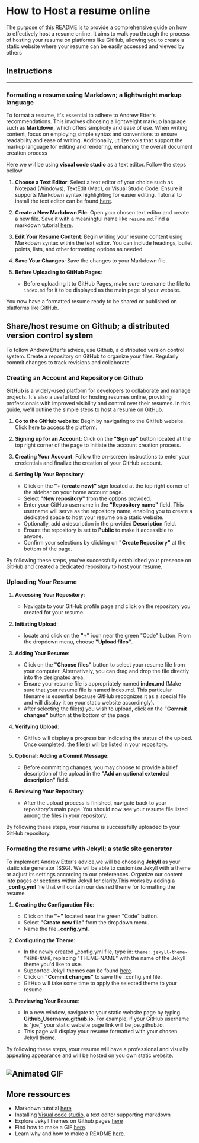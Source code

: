 # How to Host a resume online
The purpose of this README is to provide a comprehensive guide on how to effectively host a resume online.
It aims to walk you through the process of hosting your resume on platforms like GitHub, allowing you to create a static website where your resume can be easily accessed and viewed by others

## Instructions
---
### Formating a resume using Markdown; a lightweight markup language

To format a resume, it's essential to adhere to Andrew Etter's recommendations. This involves choosing a lightweight markup language such as **Markdown**, which offers simplicity and ease of use. When writing content, focus on employing simple syntax and conventions to ensure readability and ease of writing. Additionally, utilize tools that support the markup language for editing and rendering, enhancing the overall document creation process

Here we will be using **visual code studio** as a text editor. Follow the steps bellow

1. **Choose a Text Editor**: Select a text editor of your choice such as Notepad (Windows), TextEdit (Mac), or Visual Studio Code. Ensure it supports Markdown syntax highlighting for easier editing. Tutorial to install the text editor can be found [here](#more-ressources).

2. **Create a New Markdown File**: Open your chosen text editor and create a new file. Save it with a meaningful name like `resume.md`.Find a markdown tutorial [here](#more-ressources).

3. **Edit Your Resume Content**: Begin writing your resume content using Markdown syntax within the text editor. You can include headings, bullet points, lists, and other formatting options as needed.

4. **Save Your Changes**: Save the changes to your Markdown file.

5. **Before Uploading to GitHub Pages**:
   - Before uploading it to GitHub Pages, make sure to rename the file to `index.md` for it to be displayed as the main page of your website.

You now have a formatted resume ready to be shared or published on platforms like GitHub.

## Share/host resume on Github; a distributed version control system

To follow Andrew Etter's advice, use Github, a distributed version control system. Create a repository on GitHub to organize your files. Regularly commit changes to track revisions and collaborate.

### Creating an Account and Repository on Github

**GitHub** is a widely-used platform for developers to collaborate and manage projects. It's also a useful tool for hosting resumes online, providing professionals with improved visibility and control over their resumes. In this guide, we'll outline the simple steps to host a resume on GitHub.

1. **Go to the GitHub website**: Begin by navigating to the GitHub website. Click [here](https://github.com/) to access the platform.

2. **Signing up for an Account**: Click on the **"Sign up"** button located at the top right corner of the page to initiate the account creation process.

3. **Creating Your Account**: Follow the on-screen instructions to enter your credentials and finalize the creation of your GitHub account.

4. **Setting Up Your Repository**:
   - Click on the **"+ (create new)"** sign located at the top right corner of the sidebar on your home account page.
   - Select **"New repository"** from the options provided.
   - Enter your GitHub username in the **"Repository name"** field. This username will serve as the repository name, enabling you to create a dedicated space to host your resume on a static website.
   - Optionally, add a description in the provided **Description** field.
   - Ensure the repository is set to **Public** to make it accessible to anyone.
   - Confirm your selections by clicking on **"Create Repository"** at the bottom of the page.

By following these steps, you've successfully established your presence on GitHub and created a dedicated repository to host your resume.

### Uploading Your Resume

1. **Accessing Your Repository**:

   - Navigate to your GitHub profile page and click on the repository you created for your resume.

2. **Initiating Upload**:

   - locate and click on the **"+"** icon near the green "Code" button. From the dropdown menu, choose **"Upload files"**.

3. **Adding Your Resume**:

   - Click on the **"Choose files"** button to select your resume file from your computer. Alternatively, you can drag and drop the file directly into the designated area.
   - Ensure your resume file is appropriately named **index.md** (Make sure that your resume file is named index.md. This particular filename is essential because GitHub recognizes it as a special file and will display it on your static website accordingly).
   - After selecting the file(s) you wish to upload, click on the **"Commit changes"** button at the bottom of the page.

4. **Verifying Upload**:

   - GitHub will display a progress bar indicating the status of the upload. Once completed, the file(s) will be listed in your repository.

5. **Optional: Adding a Commit Message**:

   - Before committing changes, you may choose to provide a brief description of the upload in the **"Add an optional extended description"** field.

6. **Reviewing Your Repository**:
   - After the upload process is finished, navigate back to your repository's main page. You should now see your resume file listed among the files in your repository.

By following these steps, your resume is successfully uploaded to your GitHub repository.

### Formating the resume with Jekyll; a static site generator

To implement Andrew Etter's advice,we will be choosing **Jekyll** as your static site generator (SSG). We wil be able to customize Jekyll with a theme or adjust its settings according to our preferences. Organize our content into pages or sections within Jekyll for clarity.This works by adding a **\_config.yml** file that will contain our desired theme for formatting the resume.

1. **Creating the Configuration File**:

   - Click on the **"+"** located near the green "Code" button.
   - Select **"Create new file"** from the dropdown menu.
   - Name the file **\_config.yml**.

2. **Configuring the Theme**:

   - In the newly created \_config.yml file, type in: `theme: jekyll-theme-THEME-NAME`, replacing "THEME-NAME" with the name of the Jekyll theme you'd like to use.
   - Supported Jekyll themes can be found [here](https://pages.github.com/themes/).
   - Click on **"Commit changes"** to save the \_config.yml file.
   - GitHub will take some time to apply the selected theme to your resume.

3. **Previewing Your Resume**:
   - In a new window, navigate to your static website page by typing **Github_Username.github.io**. For example, if your GitHub username is "joe," your static website page link will be joe.github.io.
   - This page will display your resume formatted with your chosen Jekyll theme.

By following these steps, your resume will have a professional and visually appealing appearance and will be hosted on you own static website.

![Animated GIF](https://github.com/vrivn3/vrivn3.github.io/blob/main/Gif.gif)
---

## More ressources
- Markdown tutotial [here](https://www.markdowntutorial.com/)
- Installing [Visual code studio](https://code.visualstudio.com/download), a text editor supporting markdown
- Explore Jekyll themes on Github pages [here](https://docs.github.com/en/pages/setting-up-a-github-pages-site-with-jekyll/adding-a-theme-to-your-github-pages-site-using-jekyll)
- Find how to make a GIF [here](https://sproutsocial.com/insights/how-to-make-a-gif/).
- Learn why and how to make a README [here](https://www.makeareadme.com/).
